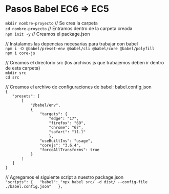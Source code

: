 # Pasos Babel EC6 => EC5

`mkdir nombre-proyecto` // Se crea la carpeta  
`cd nombre-proyecto` // Entramos dentro de la carpeta creada  
`npm init -y` // Creamos el package.json  
  
// Instalamos las depencias necesarias para trabajar con babel  
`npm i -D @babel/preset-env @babel/cli @babel/core @babel/polyfill`  
`npm i core-js`  
  
// Creamos el directorio src (los archivos js que trabajemos deben ir dentro de esta carpeta)  
`mkdir src`  
`cd src`  
  
  
// Creamos el archivo de configuraciones de babel: babel.config.json  
`{`  
`	"presets": [`  
`		[`  
`			"@babel/env",`  
`			{`  
`				"targets": {`  
`					"edge": "17",`  
`					"firefox": "60",`  
`					"chrome": "67",`  
`					"safari": "11.1"`  
`					},`  
`				"useBuiltIns": "usage",`  
`				"corejs": "3.6.4",`  
`				"forceAllTransforms": true`  
`			}`  
`		]`  
`	]`  
`}`  
  
// Agregamos el siguiente script a nuestro package.json  
`"scripts": {  
    "babel": "npx babel src/ -d dist/ --config-file ./babel.config.json"  
},`  